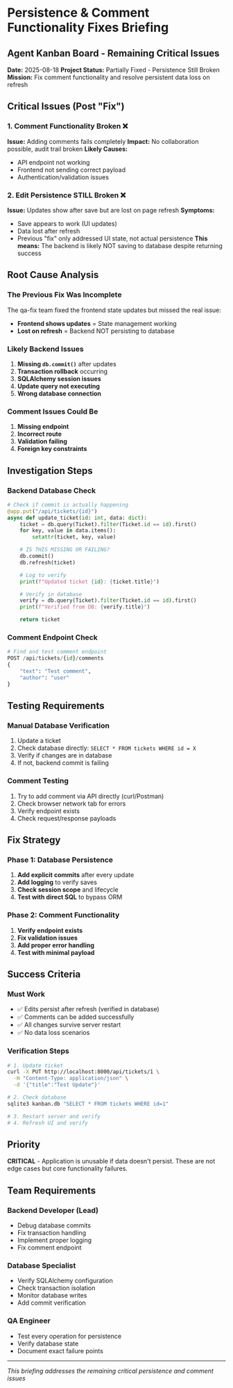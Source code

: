 # Persistence & Comment Functionality Fixes Briefing
## Agent Kanban Board - Remaining Critical Issues

**Date:** 2025-08-18
**Project Status:** Partially Fixed - Persistence Still Broken
**Mission:** Fix comment functionality and resolve persistent data loss on refresh

## Critical Issues (Post "Fix")

### 1. Comment Functionality Broken ❌
**Issue:** Adding comments fails completely
**Impact:** No collaboration possible, audit trail broken
**Likely Causes:**
- API endpoint not working
- Frontend not sending correct payload
- Authentication/validation issues

### 2. Edit Persistence STILL Broken ❌
**Issue:** Updates show after save but are lost on page refresh
**Symptoms:**
- Save appears to work (UI updates)
- Data lost after refresh
- Previous "fix" only addressed UI state, not actual persistence
**This means:** The backend is likely NOT saving to database despite returning success

## Root Cause Analysis

### The Previous Fix Was Incomplete
The qa-fix team fixed the frontend state updates but missed the real issue:
- **Frontend shows updates** = State management working
- **Lost on refresh** = Backend NOT persisting to database

### Likely Backend Issues
1. **Missing `db.commit()`** after updates
2. **Transaction rollback** occurring
3. **SQLAlchemy session issues**
4. **Update query not executing**
5. **Wrong database connection**

### Comment Issues Could Be
1. **Missing endpoint**
2. **Incorrect route**
3. **Validation failing**
4. **Foreign key constraints**

## Investigation Steps

### Backend Database Check
```python
# Check if commit is actually happening
@app.put("/api/tickets/{id}")
async def update_ticket(id: int, data: dict):
    ticket = db.query(Ticket).filter(Ticket.id == id).first()
    for key, value in data.items():
        setattr(ticket, key, value)

    # IS THIS MISSING OR FAILING?
    db.commit()
    db.refresh(ticket)

    # Log to verify
    print(f"Updated ticket {id}: {ticket.title}")

    # Verify in database
    verify = db.query(Ticket).filter(Ticket.id == id).first()
    print(f"Verified from DB: {verify.title}")

    return ticket
```

### Comment Endpoint Check
```python
# Find and test comment endpoint
POST /api/tickets/{id}/comments
{
    "text": "Test comment",
    "author": "user"
}
```

## Testing Requirements

### Manual Database Verification
1. Update a ticket
2. Check database directly: `SELECT * FROM tickets WHERE id = X`
3. Verify if changes are in database
4. If not, backend commit is failing

### Comment Testing
1. Try to add comment via API directly (curl/Postman)
2. Check browser network tab for errors
3. Verify endpoint exists
4. Check request/response payloads

## Fix Strategy

### Phase 1: Database Persistence
1. **Add explicit commits** after every update
2. **Add logging** to verify saves
3. **Check session scope** and lifecycle
4. **Test with direct SQL** to bypass ORM

### Phase 2: Comment Functionality
1. **Verify endpoint exists**
2. **Fix validation issues**
3. **Add proper error handling**
4. **Test with minimal payload**

## Success Criteria

### Must Work
- ✅ Edits persist after refresh (verified in database)
- ✅ Comments can be added successfully
- ✅ All changes survive server restart
- ✅ No data loss scenarios

### Verification Steps
```bash
# 1. Update ticket
curl -X PUT http://localhost:8000/api/tickets/1 \
  -H "Content-Type: application/json" \
  -d '{"title":"Test Update"}'

# 2. Check database
sqlite3 kanban.db "SELECT * FROM tickets WHERE id=1"

# 3. Restart server and verify
# 4. Refresh UI and verify
```

## Priority

**CRITICAL** - Application is unusable if data doesn't persist. These are not edge cases but core functionality failures.

## Team Requirements

### Backend Developer (Lead)
- Debug database commits
- Fix transaction handling
- Implement proper logging
- Fix comment endpoint

### Database Specialist
- Verify SQLAlchemy configuration
- Check transaction isolation
- Monitor database writes
- Add commit verification

### QA Engineer
- Test every operation for persistence
- Verify database state
- Document exact failure points

---

*This briefing addresses the remaining critical persistence and comment issues*
